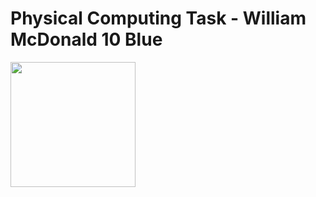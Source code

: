 
# Physical Computing Task - William McDonald 10 Blue

<img src="http://microbit.org/images/quickstart/microbit-plugged-in.gif" alt="" width="200" height="200">
